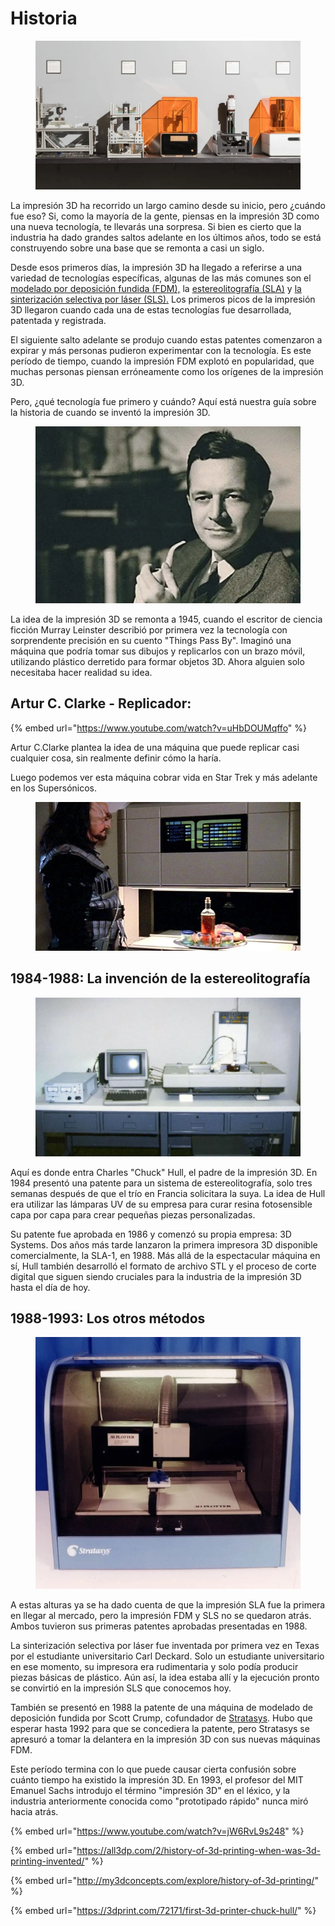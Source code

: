 # Historia

<figure><img src="../.gitbook/assets/evolution-of-stereolithography-printers-formlabs-220331.webp" alt=""><figcaption></figcaption></figure>

La impresión 3D ha recorrido un largo camino desde su inicio, pero ¿cuándo fue eso? Si, como la mayoría de la gente, piensas en la impresión 3D como una nueva tecnología, te llevarás una sorpresa. Si bien es cierto que la industria ha dado grandes saltos adelante en los últimos años, todo se está construyendo sobre una base que se remonta a casi un siglo.

Desde esos primeros días, la impresión 3D ha llegado a referirse a una variedad de tecnologías específicas, algunas de las más comunes son el [modelado por deposición fundida (FDM),](https://all3dp.com/2/fused-deposition-modeling-fdm-3d-printing-simply-explained/) la [estereolitografía (SLA)](https://all3dp.com/1/sla-3d-printing-guide/) y [la sinterización selectiva por láser (SLS).](https://all3dp.com/2/sla-vs-sls-3d-printing-technology-shootout/) Los primeros picos de la impresión 3D llegaron cuando cada una de estas tecnologías fue desarrollada, patentada y registrada.

El siguiente salto adelante se produjo cuando estas patentes comenzaron a expirar y más personas pudieron experimentar con la tecnología. Es este período de tiempo, cuando la impresión FDM explotó en popularidad, que muchas personas piensan erróneamente como los orígenes de la impresión 3D.

Pero, ¿qué tecnología fue primero y cuándo? Aquí está nuestra guía sobre la historia de cuando se inventó la impresión 3D.

<figure><img src="../.gitbook/assets/murray-leinster-posing-like-a-man-who-can-see-the-dc-writers-home-220316_download-e1651160711884 (1).webp" alt=""><figcaption></figcaption></figure>

La idea de la impresión 3D se remonta a 1945, cuando el escritor de ciencia ficción Murray Leinster describió por primera vez la tecnología con sorprendente precisión en su cuento "Things Pass By". Imaginó una máquina que podría tomar sus dibujos y replicarlos con un brazo móvil, utilizando plástico derretido para formar objetos 3D. Ahora alguien solo necesitaba hacer realidad su idea.

## Artur C. Clarke - Replicador:

{% embed url="https://www.youtube.com/watch?v=uHbDOUMqffo" %}

Artur C.Clarke plantea la idea de una máquina que puede replicar casi cualquier cosa, sin realmente definir cómo la haría.

Luego podemos ver esta máquina cobrar vida en Star Trek y más adelante en los Supersónicos.

<figure><img src="../.gitbook/assets/image (16).png" alt=""><figcaption></figcaption></figure>

## 1984-1988: La invención de la estereolitografía

<figure><img src="../.gitbook/assets/the-sla-1-creates-an-entirely-new-commercial-marke-sculpteo-220316_download.webp" alt=""><figcaption></figcaption></figure>

Aquí es donde entra Charles "Chuck" Hull, el padre de la impresión 3D. En 1984 presentó una patente para un sistema de estereolitografía, solo tres semanas después de que el trío en Francia solicitara la suya. La idea de Hull era utilizar las lámparas UV de su empresa para curar resina fotosensible capa por capa para crear pequeñas piezas personalizadas.

Su patente fue aprobada en 1986 y comenzó su propia empresa: 3D Systems. Dos años más tarde lanzaron la primera impresora 3D disponible comercialmente, la SLA-1, en 1988. Más allá de la espectacular máquina en sí, Hull también desarrolló el formato de archivo STL y el proceso de corte digital que siguen siendo cruciales para la industria de la impresión 3D hasta el día de hoy.

## 1988-1993: Los otros métodos

<figure><img src="../.gitbook/assets/stratasys-first-operating-3d-printer-used-their-t-stratasys-via-tct-magazine-220316_download.webp" alt=""><figcaption></figcaption></figure>

A estas alturas ya se ha dado cuenta de que la impresión SLA fue la primera en llegar al mercado, pero la impresión FDM y SLS no se quedaron atrás. Ambos tuvieron sus primeras patentes aprobadas presentadas en 1988.

La sinterización selectiva por láser fue inventada por primera vez en Texas por el estudiante universitario Carl Deckard. Solo un estudiante universitario en ese momento, su impresora era rudimentaria y solo podía producir piezas básicas de plástico. Aún así, la idea estaba allí y la ejecución pronto se convirtió en la impresión SLS que conocemos hoy.

También se presentó en 1988 la patente de una máquina de modelado de deposición fundida por Scott Crump, cofundador de [Stratasys](https://www.stratasys.com/). Hubo que esperar hasta 1992 para que se concediera la patente, pero Stratasys se apresuró a tomar la delantera en la impresión 3D con sus nuevas máquinas FDM.

Este período termina con lo que puede causar cierta confusión sobre cuánto tiempo ha existido la impresión 3D. En 1993, el profesor del MIT Emanuel Sachs introdujo el término "impresión 3D" en el léxico, y la industria anteriormente conocida como "prototipado rápido" nunca miró hacia atrás.

{% embed url="https://www.youtube.com/watch?v=jW6RvL9s248" %}

{% embed url="https://all3dp.com/2/history-of-3d-printing-when-was-3d-printing-invented/" %}

{% embed url="http://my3dconcepts.com/explore/history-of-3d-printing/" %}

{% embed url="https://3dprint.com/72171/first-3d-printer-chuck-hull/" %}
